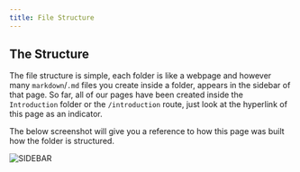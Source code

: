 ```yaml
---
title: File Structure
---
```


## The Structure

The file structure is simple, each folder is like a webpage and however many `markdown`/`.md` files you create inside a folder, appears in the sidebar of that page. So far, all of our pages have been created inside the `Introduction` folder or the `/introduction` route, just look at the hyperlink of this page as an indicator.

The below screenshot will give you a reference to how this page was built how the folder is structured.

![SIDEBAR](/images/file_structure.jpg)